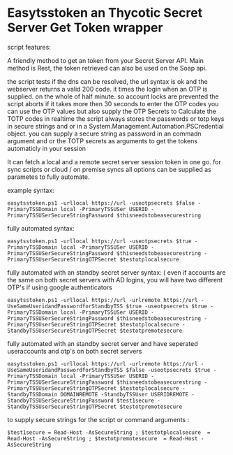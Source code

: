 # Easytsstoken an Thycotic Secret Server Get Token wrapper    

script features:
    
A friendly method to get an token from your Secret Server API.
Main method is Rest, the token retrieved can also be used on the Soap api.

the script tests if the dns can be resolved, the url syntax is ok and the webserver returns a valid 200 code. 
it times the login when an OTP is supplied. on the whole of half minute. so account locks are prevented
the script aborts if it takes more then 30 seconds to enter the OTP codes
you can use the OTP values but also supply the OTP Secrets to Calculate the TOTP codes in realtime
the script always stores the passwords or totp keys in secure strings and or in a System.Management.Automation.PSCredential object. 
you can supply a secure string as password in an commadn argument and or the TOTP secrets as arguments to get the tokens automaticly in your session

It can fetch a local and a remote secret server session token in one go. for sync scripts  or cloud / on premise syncs
all options can be supplied as parametes to fully automate.

example syntax:

    easytsstoken.ps1 -urllocal https://url -useotpsecrets $false -PrimaryTSSDomain local -PrimaryTSSUSer USERID -PrimaryTSSUSerSecureStringPassword $thisneedstobeasecurestring

fully automated syntax:

    easytsstoken.ps1 -urllocal https://url -useotpsecrets $true -PrimaryTSSDomain local -PrimaryTSSUSer USERID -PrimaryTSSUSerSecureStringPassword $thisneedstobeasecurestring -PrimaryTSSUserSecureStringOTPSecret $testotplocalsecure

fully automated with an standby secret server syntax: ( even if accounts are the same on both secret servers with AD logins, you will have two different OTP's if using google authenticators

    easytsstoken.ps1 -urllocal https://url -urlremote https://url -UseSameUseridandPasswordforStandbyTSS $true -useotpsecrets $true -PrimaryTSSDomain local -PrimaryTSSUSer USERID -PrimaryTSSUSerSecureStringPassword $thisneedstobeasecurestring -PrimaryTSSUserSecureStringOTPSecret $testotplocalsecure -StandbyTSSUserSecureStringOTPSecret $testotpremotesecure

fully automated with an standby secret server and have seperated useraccounts and otp's on both secret servers

    easytsstoken.ps1 -urllocal https://url -urlremote https://url -UseSameUseridandPasswordforStandbyTSS $false -useotpsecrets $true -PrimaryTSSDomain local -PrimaryTSSUSer USERID -PrimaryTSSUSerSecureStringPassword $thisneedstobeasecurestring -PrimaryTSSUserSecureStringOTPSecret $testotplocalsecure -StandbyTSSDomain DOMAINREMOTE -StandbyTSSUser USERIDREMOTE -StandbyTSSUSerSecureStringPassword $test1secure -StandbyTSSUserSecureStringOTPSecret $testotpremotesecure

to supply secure strings for the script or command arguments : 

    $test1secure = Read-Host -AsSecureString ; $testotplocalsecure  = Read-Host -AsSecureString ; $testotpremotesecure  = Read-Host -AsSecureString

